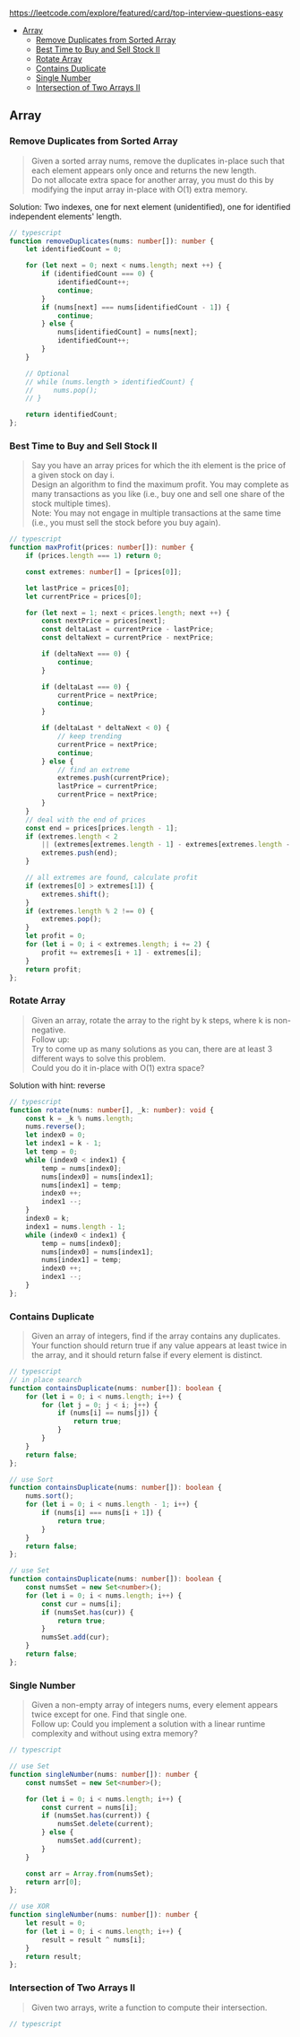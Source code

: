 <https://leetcode.com/explore/featured/card/top-interview-questions-easy>

- [Array](#array)
  - [Remove Duplicates from Sorted Array](#remove-duplicates-from-sorted-array)
  - [Best Time to Buy and Sell Stock II](#best-time-to-buy-and-sell-stock-ii)
  - [Rotate Array](#rotate-array)
  - [Contains Duplicate](#contains-duplicate)
  - [Single Number](#single-number)
  - [Intersection of Two Arrays II](#intersection-of-two-arrays-ii)

## Array

### Remove Duplicates from Sorted Array

> Given a sorted array nums, remove the duplicates in-place such that each element appears only once and returns the new length.  
Do not allocate extra space for another array, you must do this by modifying the input array in-place with O(1) extra memory.  

Solution: Two indexes, one for next element (unidentified), one for identified independent elements' length.

```typescript
// typescript
function removeDuplicates(nums: number[]): number {
    let identifiedCount = 0;

    for (let next = 0; next < nums.length; next ++) {
        if (identifiedCount === 0) {
            identifiedCount++;
            continue;
        }
        if (nums[next] === nums[identifiedCount - 1]) {
            continue;
        } else {
            nums[identifiedCount] = nums[next];
            identifiedCount++;
        }
    }

    // Optional
    // while (nums.length > identifiedCount) {
    //     nums.pop();
    // }

    return identifiedCount;
};
```

### Best Time to Buy and Sell Stock II

> Say you have an array prices for which the ith element is the price of a given stock on day i.  
Design an algorithm to find the maximum profit. You may complete as many transactions as you like (i.e., buy one and sell one share of the stock multiple times).  
Note: You may not engage in multiple transactions at the same time (i.e., you must sell the stock before you buy again).

```typescript
// typescript
function maxProfit(prices: number[]): number {
    if (prices.length === 1) return 0;

    const extremes: number[] = [prices[0]];

    let lastPrice = prices[0];
    let currentPrice = prices[0];

    for (let next = 1; next < prices.length; next ++) {
        const nextPrice = prices[next];
        const deltaLast = currentPrice - lastPrice;
        const deltaNext = currentPrice - nextPrice;

        if (deltaNext === 0) {
            continue;
        }

        if (deltaLast === 0) {
            currentPrice = nextPrice;
            continue;
        }

        if (deltaLast * deltaNext < 0) {
            // keep trending
            currentPrice = nextPrice;
            continue;
        } else {
            // find an extreme
            extremes.push(currentPrice);
            lastPrice = currentPrice;
            currentPrice = nextPrice;
        }
    }
    // deal with the end of prices
    const end = prices[prices.length - 1];
    if (extremes.length < 2
        || (extremes[extremes.length - 1] - extremes[extremes.length - 2]) * (extremes[extremes.length - 1] - end) > 0) {
        extremes.push(end);
    }

    // all extremes are found, calculate profit
    if (extremes[0] > extremes[1]) {
        extremes.shift();
    }
    if (extremes.length % 2 !== 0) {
        extremes.pop();
    }
    let profit = 0;
    for (let i = 0; i < extremes.length; i += 2) {
        profit += extremes[i + 1] - extremes[i];
    }
    return profit;
};
```

### Rotate Array

> Given an array, rotate the array to the right by k steps, where k is non-negative.  
Follow up:  
Try to come up as many solutions as you can, there are at least 3 different ways to solve this problem.  
Could you do it in-place with O(1) extra space?  

Solution with hint: reverse

```typescript
// typescript
function rotate(nums: number[], _k: number): void {
    const k = _k % nums.length;
    nums.reverse();
    let index0 = 0;
    let index1 = k - 1;
    let temp = 0;
    while (index0 < index1) {
        temp = nums[index0];
        nums[index0] = nums[index1];
        nums[index1] = temp;
        index0 ++;
        index1 --;
    }
    index0 = k;
    index1 = nums.length - 1;
    while (index0 < index1) {
        temp = nums[index0];
        nums[index0] = nums[index1];
        nums[index1] = temp;
        index0 ++;
        index1 --;
    }
};
```

### Contains Duplicate

> Given an array of integers, find if the array contains any duplicates.  
Your function should return true if any value appears at least twice in  the array, and it should return false if every element is distinct.  

```typescript
// typescript
// in place search
function containsDuplicate(nums: number[]): boolean {
    for (let i = 0; i < nums.length; i++) {
        for (let j = 0; j < i; j++) {
            if (nums[i] == nums[j]) {
                return true;
            }
        }
    }
    return false;
};

// use Sort
function containsDuplicate(nums: number[]): boolean {
    nums.sort();
    for (let i = 0; i < nums.length - 1; i++) {
        if (nums[i] === nums[i + 1]) {
            return true;
        }
    }
    return false;
};

// use Set
function containsDuplicate(nums: number[]): boolean {
    const numsSet = new Set<number>();
    for (let i = 0; i < nums.length; i++) {
        const cur = nums[i];
        if (numsSet.has(cur)) {
            return true;
        }
        numsSet.add(cur);
    }
    return false;
};
```

### Single Number

> Given a non-empty array of integers nums, every element appears twice except for one. Find that single one.  
Follow up: Could you implement a solution with a linear runtime  complexity and without using extra memory?  

```typescript
// typescript

// use Set
function singleNumber(nums: number[]): number {
    const numsSet = new Set<number>();

    for (let i = 0; i < nums.length; i++) {
        const current = nums[i];
        if (numsSet.has(current)) {
            numsSet.delete(current);
        } else {
            numsSet.add(current);
        }
    }

    const arr = Array.from(numsSet);
    return arr[0];
};

// use XOR
function singleNumber(nums: number[]): number {
    let result = 0;
    for (let i = 0; i < nums.length; i++) {
        result = result ^ nums[i];
    }
    return result;
};
```

### Intersection of Two Arrays II

> Given two arrays, write a function to compute their intersection.

```typescript
// typescript

```
